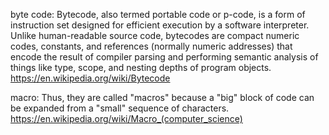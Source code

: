byte code: Bytecode, also termed portable code or p-code, is a form of instruction set designed for efficient execution by a software interpreter. Unlike human-readable source code, bytecodes are compact numeric codes, constants, and references (normally numeric addresses) that encode the result of compiler parsing and performing semantic analysis of things like type, scope, and nesting depths of program objects.
https://en.wikipedia.org/wiki/Bytecode

macro: Thus, they are called "macros" because a "big" block of code can be expanded from a "small" sequence of characters.
https://en.wikipedia.org/wiki/Macro_(computer_science)

